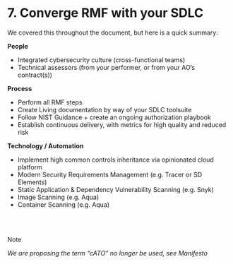 # 7. Converge RMF with your SDLC

We covered this throughout the document, but here is a quick summary:

**People**
- Integrated cybersecurity culture (cross-functional teams)
- Technical assessors (from your performer, or from your AO’s contract(s))

**Process**
- Perform all RMF steps
- Create Living documentation by way of your SDLC toolsuite
- Follow NIST Guidance + create an ongoing authorization playbook
- Establish continuous delivery, with metrics for high quality and reduced risk

**Technology / Automation**
- Implement high common controls inheritance via opinionated cloud platform
- Modern Security Requirements Management (e.g. Tracer or SD Elements)
- Static Application & Dependency Vulnerability Scanning (e.g. Snyk)
- Image Scanning (e.g. Aqua)
- Container Scanning (e.g. Aqua)

<br/><br/>

> [!NOTE]
> *We are proposing the term “cATO” no longer be used, see Manifesto*
